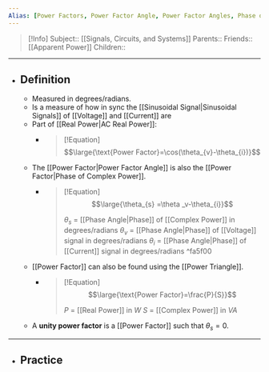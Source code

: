 ```yaml
---
Alias: [Power Factors, Power Factor Angle, Power Factor Angles, Phase of Complex Power]
---
```

> [!Info]
> Subject:: [[Signals, Circuits, and Systems]]
> Parents:: 
> Friends:: [[Apparent Power]]
> Children:: 
---
- ## Definition
	- Measured in degrees/radians.
	- Is a measure of how in sync the [[Sinusoidal Signal|Sinusoidal Signals]] of [[Voltage]] and [[Current]] are
	- Part of [[Real Power|AC Real Power]]:
		- >[!Equation]
		  > $$\large{\text{Power Factor}=\cos(\theta_{v}-\theta_{i})}$$
	- The [[Power Factor|Power Factor Angle]] is also the [[Power Factor|Phase of Complex Power]].
		- >[!Equation]
		    > $$\large{\theta_{s} =\theta _v-\theta_{i}}$$
		    > 
		    > $\theta_{s}$ = [[Phase Angle|Phase]] of [[Complex Power]] in degrees/radians
		    > $\theta_{v}$ = [[Phase Angle|Phase]] of [[Voltage]] signal in degrees/radians
		    > $\theta_{i}$ = [[Phase Angle|Phase]] of [[Current]] signal in degrees/radians ^fa5f00
	- [[Power Factor]] can also be found using the [[Power Triangle]].
		- > [!Equation]
		  > $$\large{\text{Power Factor}=\frac{P}{S}}$$
		  > 
		  > $P$ = [[Real Power]] in $W$
		  > $S$ = [[Complex Power]] in $VA$
	- A **unity power factor** is a [[Power Factor]] such that $\theta_{s}=0$.
---
- ## Practice